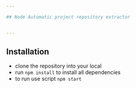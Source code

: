 ```yaml
---

## Node Automatic project repository extractor 


---
```


## Installation

- clone the repository into your local
- run `npm install` to install all dependencies
- to run use script `npm start`